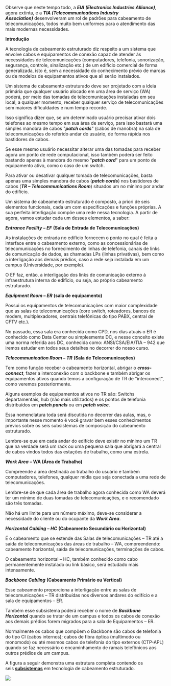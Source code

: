 Observe que neste tempo todo, a _**EIA (Electronics Industries Alliance)**_, agora extinta, e a _**TIA (Telecommunications Industry Association)**_ desenvolveram um rol de padrões para cabeamento de telecomunicações, todos muito bem uniformes para o atendimento das mais modernas necessidades.

**Introdução**

A tecnologia de cabeamento estruturado diz respeito a um sistema que envolve cabos e equipamentos de conexão capaz de atender às necessidades de telecomunicações (computadores, telefonia, sonorização, segurança, controle, sinalização etc.) de um edifício comercial de forma generalizada, isto é, sem a necessidade do conhecimento prévio de marcas ou de modelos de equipamentos ativos que ali serão instalados.

Um sistema de cabeamento estruturado deve ser projetado com a ideia primária que qualquer usuário alocado em uma área de serviço (WA) poderá, por meio das tomadas de telecomunicações instaladas em seu local, a qualquer momento, receber qualquer serviço de telecomunicações sem maiores dificuldades e num tempo recorde.

Isso significa dizer que, se um determinado usuário precisar ativar dois telefones ao mesmo tempo em sua área de serviço, para isso bastará uma simples manobra de cabos "_**patch cords**_" (cabos de manobra) na sala de telecomunicações do referido andar do usuário, de forma rápida nos bastidores de cabos.

Se esse mesmo usuário necessitar alterar uma das tomadas para receber agora um ponto de rede computacional, isso também poderá ser feito bastando apenas à manobra do mesmo "_**patch cord**_" para um ponto de equipamento ativo, como o caso de um switch.

Para ativar ou desativar qualquer tomada de telecomunicações, basta apenas uma simples manobra de cabos (_**patch cords**_) nos bastidores de cabos (_**TR – Telecommunications Room**_) situados um no mínimo por andar do edifício.

Um sistema de cabeamento estruturado é composto, a priori de seis elementos funcionais, cada um com especificações e funções próprias. A sua perfeita interligação compõe uma rede nessa tecnologia. A partir de agora, vamos estudar cada um desses elementos, a saber:

_**Entrance Facility – EF**_ **(Sala de Entrada de Telecomunicações)**

As instalações de entrada no edifício fornecem o ponto no qual é feita a interface entre o cabeamento externo, como as concessionárias de telecomunicações no fornecimento de linhas de telefonia, canais de links de comunicação de dados, as chamadas LPs (linhas privativas), bem como a interligação aos demais prédios, caso a rede seja instalada em um campus (Universidade, por exemplo).

O EF faz, então, a interligação dos links de comunicação externo à infraestrutura interna do edifício, ou seja, ao próprio cabeamento estruturado.

_**Equipment Room – ER**_ **(sala de equipamento)**

Possui os equipamentos de telecomunicações com maior complexidade que as salas de telecomunicações (core switch, roteadores, bancos de modem, multiplexadores, centrais telefônicas do tipo PABX, central de CFTV etc.).

No passado, essa sala era conhecida como CPD, nos dias atuais o ER é conhecido como Data Center ou simplesmente DC, e nesse conceito existe uma norma referida aos DC, conhecida como: ANSI/CSA/EIA/TIA – 942 que iremos estudar em todos seus detalhes no decorrer do nosso curso.

_**Telecommunication Room – TR**_ **(Sala de Telecomunicações)**

Tem como função receber o cabeamento horizontal, abrigar o _**cross-connect**_, fazer a interconexão com o backbone e também abrigar os equipamentos ativos quando temos a configuração de TR de "interconect", como veremos posteriormente.

Alguns exemplos de equipamentos ativos no TR são: Switchs departamentais, hub (não mais utilizados) e os pontos de telefonia distribuídos em _**patch panels**_ ou em _**patch voice**_.

Essa nomenclatura toda será discutida no decorrer das aulas, mas, o importante nesse momento é você gravar bem esses conhecimentos prévios sobre os seis subsistemas de composição do cabeamento estruturado.

Lembre-se que em cada andar do edifício deve existir no mínimo um TR que na verdade será um rack ou uma pequena sala que abrigará a central de cabos vindos todos das estações de trabalho, como uma estrela.

_**Work Area**_ **– WA (Área de Trabalho)**

Compreende a área destinada ao trabalho do usuário e também computadores, telefones, qualquer mídia que seja conectada a uma rede de telecomunicações.

Lembre-se de que cada área de trabalho agora conhecida como WA deverá ter um mínimo de duas tomadas de telecomunicações, e o recomendado são três tomadas.

Não há um limite para um número máximo, deve-se considerar a necessidade do cliente ou do ocupante da _**Work Area**_.

_**Horizontal Cabling – HC**_ **(Cabeamento Secundário ou Horizontal)**

É o cabeamento que se estende das Salas de telecomunicações – TR até a saída de telecomunicações das áreas de trabalho – WA, compreendendo: cabeamento horizontal, saída de telecomunicações, terminações de cabos.

O cabeamento horizontal – HC, também conhecido como cabo permanentemente instalado ou link básico, será estudado mais intensamente.

_**Backbone Cabling**_ **(Cabeamento Primário ou Vertical)**

Esse cabeamento proporciona a interligação entre as salas de telecomunicações – TR distribuídas nos diversos andares do edifício e a sala de equipamentos – ER.

Também esse subsistema poderá receber o nome de _**Backbone Horizontal**_ quando se tratar de um campus e todos os cabos de conexão aos demais prédios forem migrados para a sala de Equipamentos – ER.

Normalmente os cabos que compõem o Backbone são cabos de telefonia do tipo CI (cabos internos); cabos de fibra óptica (multímodo ou monomodo) ou até mesmos cabos de telefonia do tipo externos (CTP-APL) quando se faz necessário o encaminhamento de ramais telefônicos aos outros prédios de um campus.

A figura a seguir demonstra uma estrutura completa contendo os seis [**subsistemas**](https://ava.uninove.br/seu/AVA/topico/topico.php) em tecnologia de cabeamento estruturado.

[![](https://img.uninove.br/static/0/0/0/0/0/0/0/1/0/4/4/104428/a05i01_cabestru80_100.jpg)](https://img.uninove.br/static/0/0/0/0/0/0/0/1/0/4/4/104428/a05i01_cabestru80_100.jpg)